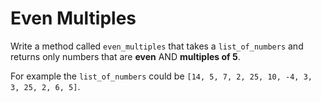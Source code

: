 # Even Multiples

Write a method called `even_multiples` that takes a `list_of_numbers` and returns only numbers that are **even** AND **multiples of 5**.

For example the `list_of_numbers` could be `[14, 5, 7, 2, 25, 10, -4, 3, 3, 25, 2, 6, 5]`.